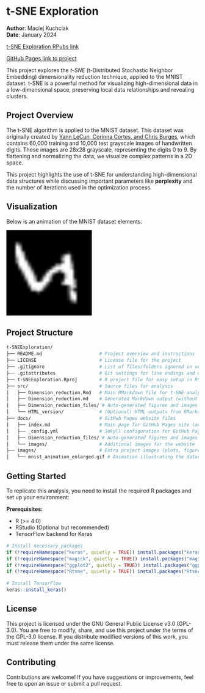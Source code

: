 # t-SNE Exploration

**Author**: Maciej Kuchciak  
**Date**: January 2024  

[t-SNE Exploration RPubs link](https://rpubs.com/TusVasMit/T-SNEExploration)

[GitHub Pages link to project](https://mpkuchciak.github.io/t-SNEExploration/)

This project explores the *t-SNE* (t-Distributed Stochastic Neighbor Embedding) dimensionality reduction technique, applied to the MNIST dataset. t-SNE is a powerful method for visualizing high-dimensional data in a low-dimensional space, preserving local data relationships and revealing clusters.

## Project Overview

The t-SNE algorithm is applied to the MNIST dataset. This dataset was originally created by [Yann LeCun, Corinna Cortes, and Chris Burges](http://yann.lecun.com/exdb/mnist/), which contains 60,000 training and 10,000 test grayscale images of handwritten digits. These images are 28x28 grayscale, representing the digits 0 to 9. By flattening and normalizing the data, we visualize complex patterns in a 2D space.

This project highlights the use of t-SNE for understanding high-dimensional data structures while discussing important parameters like **perplexity** and the number of iterations used in the optimization process.

## Visualization

Below is an animation of the MNIST dataset elements:

![t-SNE Animation](images/mnist_animation_enlarged.gif)

## Project Structure

```bash
t-SNEExploration/
├── README.md                     # Project overview and instructions
├── LICENSE                       # License file for the project
├── .gitignore                    # List of files/folders ignored in version control
├── .gitattributes                # Git settings for line endings and other attributes
├── t-SNEExploration.Rproj        # R project file for easy setup in RStudio
├── src/                          # Source files for analysis
│   ├── Dimension_reduction.Rmd   # Main RMarkdown file for t-SNE analysis
│   ├── Dimension_reduction.md    # Generated Markdown output (without adjustments for github pages look)
│   ├── Dimension_reduction_files/ # Auto-generated figures and images from RMarkdown
│   └── HTML_version/             # (Optional) HTML outputs from RMarkdown
├── docs/                         # GitHub Pages website files
│   ├── index.md                  # Main page for GitHub Pages site (adjustments made to Dimension_reduction.md file)
│   ├── _config.yml               # Jekyll configuration for GitHub Pages
│   ├── Dimension_reduction_files/ # Auto-generated figures and images from RMarkdown
│   └── images/                   # Additional images for the website
├── images/                       # Extra project images (plots, figures, etc.)
│   └── mnist_animation_enlarged.gif # Animation illustrating the dataset
```

## Getting Started

To replicate this analysis, you need to install the required R packages and set up your environment:

**Prerequisites:**
- R (>= 4.0)
- RStudio (Optional but recommended)
- TensorFlow backend for Keras

```r
# Install necessary packages
if (!requireNamespace("keras", quietly = TRUE)) install.packages("keras")
if (!requireNamespace("magick", quietly = TRUE)) install.packages("magick")
if (!requireNamespace("ggplot2", quietly = TRUE)) install.packages("ggplot2")
if (!requireNamespace("Rtsne", quietly = TRUE)) install.packages("Rtsne")
```

```r
# Install TensorFlow
keras::install_keras()
```

## License

This project is licensed under the GNU General Public License v3.0 (GPL-3.0). You are free to modify, share, and use this project under the terms of the GPL-3.0 license. If you distribute modified versions of this work, you must release them under the same license.

## Contributing

Contributions are welcome! If you have suggestions or improvements, feel free to open an issue or submit a pull request. 
